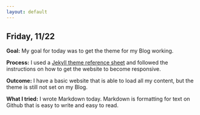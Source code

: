 ```yaml
---
layout: default
---
```


## Friday, 11/22

**Goal:** My goal for today was to get the theme for my Blog working.

**Process:** I used a [Jekyll theme reference sheet](https://www.jekyll.com.cn/tutorials/convert-site-to-jekyll/) and followed the instructions on how to get the website to become responsive.

**Outcome:** I have a basic website that is able to load all my content, but the theme is still not set on my Blog.

**What I tried:** I wrote Markdown today. Markdown is formatting for text on Github that is easy to write and easy to read.
